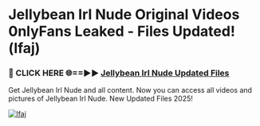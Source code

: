 # Jellybean Irl Nude Original Videos 0nlyFans Leaked - Files Updated! (lfaj)

<h3>🔴 CLICK HERE 🌐==►► <a href="https://tinyurl.com/5h6xmrr3" rel="nofollow">Jellybean Irl Nude Updated Files</a></h3>

Get Jellybean Irl Nude and all content. Now you can access all videos and pictures of Jellybean Irl Nude. New Updated Files 2025!

[![lfaj](https://i.imgur.com/KVD873Z.gif)](https://tinyurl.com/5h6xmrr3)
